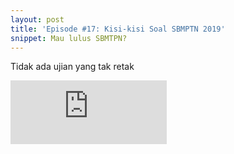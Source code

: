 ```yaml
---
layout: post
title: 'Episode #17: Kisi-kisi Soal SBMPTN 2019'
snippet: Mau lulus SBMTPN?
---
```

Tidak ada ujian yang tak retak


<iframe src="https://anchor.fm/randomops/episodes/Kisi-kisi-Soal-SBMPTN-2019-e4f7or" height="102px" width="250px" frameborder="0" scrolling="no"></iframe>
